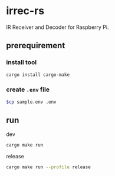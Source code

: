 # irrec-rs

IR Receiver and Decoder for Raspberry Pi.

## prerequirement

### install tool

```sh
cargo install cargo-make
```

### create `.env` file

```sh
$cp sample.env .env
```

## run

dev

```sh
cargo make run
```

release

```sh
cargo make run --profile release
```
